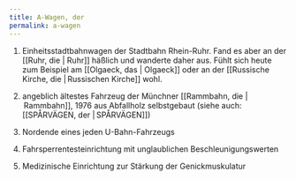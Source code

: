 ```yaml
---
title: A-Wagen, der
permalink: a-wagen
---
```


1. Einheitsstadtbahnwagen der Stadtbahn Rhein-Ruhr. Fand es aber an der [[Ruhr, die | Ruhr]] häßlich und wanderte daher aus. Fühlt sich heute zum Beispiel am [[Olgaeck, das | Olgaeck]] oder an der [[Russische Kirche, die | Russischen Kirche]] wohl.

2. angeblich ältestes Fahrzeug der Münchner [[Rammbahn, die | Rammbahn]], 1976 aus Abfallholz selbstgebaut (siehe auch: [[SPÅRVÄGEN, der | SPÅRVÄGEN]])

3. Nordende eines jeden U-Bahn-Fahrzeugs

4. Fahrsperrentesteinrichtung mit unglaublichen Beschleunigungswerten

5. Medizinische Einrichtung zur Stärkung der Genickmuskulatur
